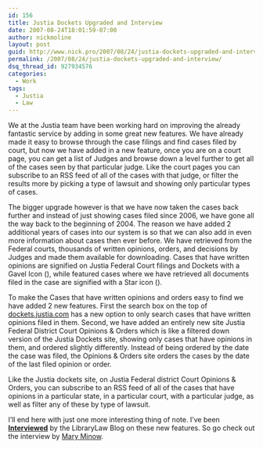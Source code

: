 ```yaml
---
id: 156
title: Justia Dockets Upgraded and Interview
date: 2007-08-24T18:01:59-07:00
author: nickmoline
layout: post
guid: http://www.nick.pro/2007/08/24/justia-dockets-upgraded-and-interview/
permalink: /2007/08/24/justia-dockets-upgraded-and-interview/
dsq_thread_id: 927934576
categories:
  - Work
tags:
  - Justia
  - Law
---
```

We at the Justia team have been working hard on improving the already fantastic service by adding in some great new features. We have already made it easy to browse through the case filings and find cases filed by court, but now we have added in a new feature, once you are on a court page, you can get a list of Judges and browse down a level further to get all of the cases seen by that particular judge. Like the court pages you can subscribe to an RSS feed of all of the cases with that judge, or filter the results more by picking a type of lawsuit and showing only particular types of cases.

<!--more-->

The bigger upgrade however is that we have now taken the cases back further and instead of just showing cases filed since 2006, we have gone all the way back to the beginning of 2004. The reason we have added 2 additional years of cases into our system is so that we can also add in even more information about cases then ever before. We have retrieved from the Federal courts, thousands of written opinions, orders, and decisions by Judges and made them available for downloading. Cases that have written opinions are signified on Justia Federal Court filings and Dockets with a Gavel Icon (<amp-img src="{{ site.baseurl }}/assets/images/justia/gavel.webp" alt="Gavel" title="Gavel" layout="fixed" width="16" height="16"><amp-img fallback src="{{ site.baseurl }}/assets/images/justia/gavel.png" alt="Gavel" title="Gavel" layout="fixed" width="16" height="16"></amp-img></amp-img>), while featured cases where we have retrieved all documents filed in the case are signified with a Star icon (<amp-img src="{{ site.baseurl }}/assets/images/justia/star.webp" alt="Star" title="Star" layout="fixed" width="16" height="16"><amp-img fallback src="{{ site.baseurl }}/assets/images/justia/star.png" alt="Star" title="Star" layout="fixed" width="16" height="16"></amp-img></amp-img>).  

To make the Cases that have written opinions and orders easy to find we have added 2 new features. First the search box on the top of [dockets.justia.com](https://dockets.justia.com/) has a new option to only search cases that have written opinions filed in them. Second, we have added an entirely new site Justia Federal District Court Opinions & Orders which is like a filtered down version of the Justia Dockets site, showing only cases that have opinions in them, and ordered slightly differently. Instead of being ordered by the date the case was filed, the Opinions & Orders site orders the cases by the date of the last filed opinion or order.

Like the Justia dockets site, on Justia Federal district Court Opinions & Orders, you can subscribe to an RSS feed of all of the cases that have opinions in a particular state, in a particular court, with a particular judge, as well as filter any of these by type of lawsuit.

I&#8217;ll end here with just one more interesting thing of note. I&#8217;ve been [**Interviewed**](https://blog.librarylaw.com/librarylaw/2007/08/working-at-just.html) by the LibraryLaw Blog on these new features. So go check out the interview by [Mary Minow](https://blog.librarylaw.com/librarylaw/2007/08/working-at-just.html).